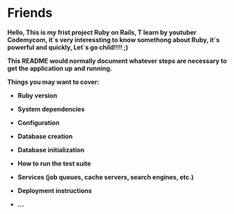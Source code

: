 # Friends

<b>Hello, This is my frist project Ruby on Rails, T learn by youtuber Codemycom, it´s very interessting to know somethong about Ruby, it´s powerful and quickly, Let´s go child!!!! ;)<b>



This README would normally document whatever steps are necessary to get the
application up and running.

Things you may want to cover:

* Ruby version

* System dependencies

* Configuration

* Database creation

* Database initialization

* How to run the test suite

* Services (job queues, cache servers, search engines, etc.)

* Deployment instructions

* ...
